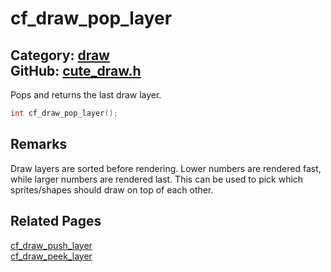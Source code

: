 [](../header.md ':include')

# cf_draw_pop_layer

Category: [draw](/api_reference?id=draw)  
GitHub: [cute_draw.h](https://github.com/RandyGaul/cute_framework/blob/master/include/cute_draw.h)  
---

Pops and returns the last draw layer.

```cpp
int cf_draw_pop_layer();
```

## Remarks

Draw layers are sorted before rendering. Lower numbers are rendered fast, while larger numbers are rendered last.
This can be used to pick which sprites/shapes should draw on top of each other.

## Related Pages

[cf_draw_push_layer](/draw/cf_draw_push_layer.md)  
[cf_draw_peek_layer](/draw/cf_draw_peek_layer.md)  
